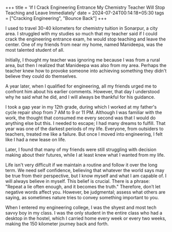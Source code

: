 +++
title = 'If I Crack Engineering Entrance My Chemistry Teacher Will Stop Teaching and Leave Immediately'
date = 2024-07-24T00:14:18+05:30
tags = ["Cracking Engineering", "Bounce Back"]
+++

I used to travel 30-40 kilometers for chemistry tuition in Sonarpur, a city area. I struggled with my studies so much that my teacher said if I could crack the engineering entrance exam, he would stop teaching and leave the center. One of my friends from near my home, named Manideepa, was the most talented student of all.

Initially, I thought my teacher was ignoring me because I was from a rural area, but then I realized that Manideepa was also from my area. Perhaps the teacher knew how to provoke someone into achieving something they didn't believe they could do themselves.

A year later, when I qualified for engineering, all my friends urged me to confront him about his earlier comments. However, that day I understood why he said what he did, and I will always be thankful for his guidance.

I took a gap year in my 12th grade, during which I worked at my father's cycle repair shop from 7 AM to 9 or 11 PM. Although I was familiar with the work, the thought that consumed me every second was that I would do anything else but this. I needed to escape; I had many dreams to fulfill. That year was one of the darkest periods of my life. Everyone, from outsiders to teachers, treated me like a failure. But once I moved into engineering, I felt like I had a new lease on life.

Later, I found that many of my friends were still struggling with decision making about their futures, while I at least knew what I wanted from my life.

Life isn't very difficult if we maintain a routine and follow it over the long term. We need self confidence, believing that whatever the world says may be true from their perspective, but I know myself and what I am capable of. I will always believe in myself. This belief is crucial. There is a phrase: "Repeat a lie often enough, and it becomes the truth." Therefore, don’t let negative words affect you. However, be judgmental; assess what others are saying, as sometimes nature tries to convey something important to you.

When I entered my engineering college, I was the shyest and most tech savvy boy in my class. I was the only student in the entire class who had a desktop in the hostel, which I carried home every week or every two weeks, making the 150 kilometer journey back and forth.



